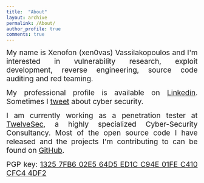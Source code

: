 ```yaml
---
title:  "About"
layout: archive
permalink: /About/
author_profile: true
comments: true
---
```


<p style="text-align:justify;">
<span style="font-family: Calibri (Body);font-size: 19px">
My name is Xenofon (xen0vas) Vassilakopoulos and I'm interested in vulnerability research, exploit development, reverse engineering, source code auditing and red teaming.
</span>
</p>

<p style="text-align:justify;">
<span style="font-family: Calibri (Body);font-size: 19px">
My professional profile is available on
<a href="https://www.linkedin.com/in/xvass/">Linkedin</a>. Sometimes I 
<a href="https://twitter.com/xen0vas">tweet</a> about cyber security.
</span>
</p>

<p style="text-align:justify;">
<span style="font-family: Calibri (Body);font-size: 19px">
I am currently working as a penetration tester at <a href="https://twelvesec.com/">TwelveSec</a>, a highly specialized Cyber-Security Consultancy. Most of the open source code I have released and the projects I'm contributing to can be found on <a href="https://github.com/xen0vas">GitHub</a>.
</span>
</p>

<p style="text-align:justify;">
<span style="font-family: Calibri (Body);font-size: 19px">
PGP key: <a href="https://xen0vas.github.io/xen0vas_pgp.asc">1325 7FB6 02E5 64D5 ED1C C94E 01FE C410 CFC4 4DF2</a>
</span>
</p>